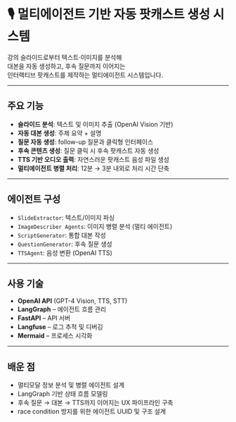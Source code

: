 # 🎙️ 멀티에이전트 기반 자동 팟캐스트 생성 시스템

강의 슬라이드로부터 텍스트·이미지를 분석해  
대본을 자동 생성하고, 후속 질문까지 이어지는  
인터랙티브 팟캐스트를 제작하는 멀티에이전트 시스템입니다.

---

## 주요 기능

- **슬라이드 분석**: 텍스트 및 이미지 추출 (OpenAI Vision 기반)
- **자동 대본 생성**: 주제 요약 + 설명
- **질문 자동 생성**: follow-up 질문과 클릭형 인터페이스
- **후속 콘텐츠 생성**: 질문 클릭 시 후속 팟캐스트 자동 생성
- **TTS 기반 오디오 출력**: 자연스러운 팟캐스트 음성 파일 생성
- **멀티에이전트 병렬 처리**: 12분 → 3분 내외로 처리 시간 단축

---

## 에이전트 구성

- `SlideExtractor`: 텍스트/이미지 파싱
- `ImageDescriber Agents`: 이미지 병렬 분석 (멀티 에이전트)
- `ScriptGenerator`: 통합 대본 작성
- `QuestionGenerator`: 후속 질문 생성
- `TTSAgent`: 음성 변환 (OpenAI TTS)

---

## 사용 기술

- **OpenAI API** (GPT-4 Vision, TTS, STT)
- **LangGraph** – 에이전트 흐름 관리
- **FastAPI** – API 서버
- **Langfuse** – 로그 추적 및 디버깅
- **Mermaid** – 프로세스 시각화

---

## 배운 점

- 멀티모달 정보 분석 및 병렬 에이전트 설계
- LangGraph 기반 상태 흐름 모델링
- 후속 질문 → 대본 → TTS까지 이어지는 UX 파이프라인 구축
- race condition 방지를 위한 에이전트 UUID 및 구조 설계




